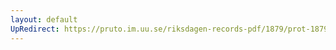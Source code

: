 ```yaml
---
layout: default
UpRedirect: https://pruto.im.uu.se/riksdagen-records-pdf/1879/prot-1879--ak--038.pdf
---
```

